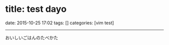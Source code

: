title: test dayo
==========
date: 2015-10-25 17:02
tags: []
categories: [vim test]
- - -

おいしいごはんのたべかた
